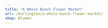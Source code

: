 ```yaml
---
title: "A Whole Bunch Flower Market"
url: /burlington/a-whole-bunch-flower-market/
shop: Blumen
---
```

